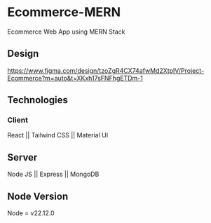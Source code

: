 # Ecommerce-MERN

Ecommerce Web App using MERN Stack

## Design

https://www.figma.com/design/tzoZgR4CX74afwMd2XtpIV/Project-Ecommerce?m=auto&t=XKxh17sFNFhgETDm-1

## Technologies

### Client

React || Tailwind CSS || Material UI

## Server

Node JS || Express || MongoDB

## Node Version

Node = v22.12.0

